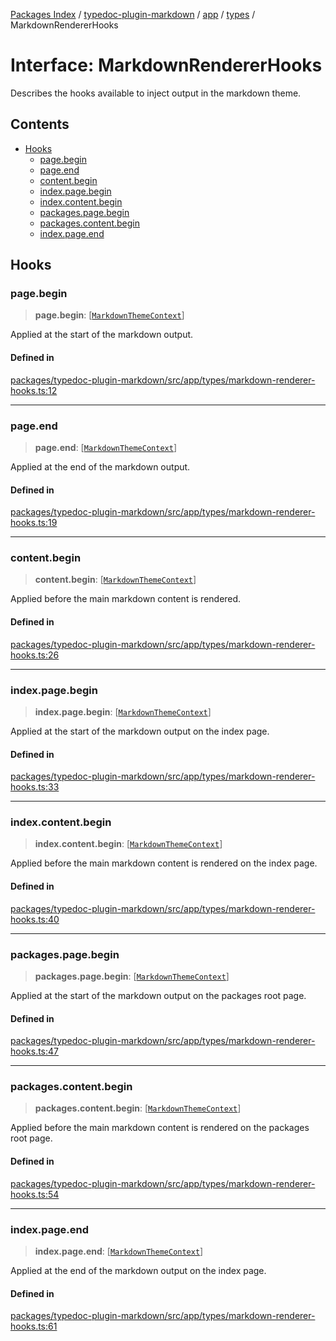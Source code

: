 [Packages Index](../../../../../README.md) / [typedoc-plugin-markdown](../../../../README.md) / [app](../../../README.md) / [types](../README.md) / MarkdownRendererHooks

# Interface: MarkdownRendererHooks

Describes the hooks available to inject output in the markdown theme.

## Contents

* [Hooks](#hooks)
  * [page.begin](#pagebegin)
  * [page.end](#pageend)
  * [content.begin](#contentbegin)
  * [index.page.begin](#indexpagebegin)
  * [index.content.begin](#indexcontentbegin)
  * [packages.page.begin](#packagespagebegin)
  * [packages.content.begin](#packagescontentbegin)
  * [index.page.end](#indexpageend)

## Hooks

### page.begin

> **page.begin**: \[[`MarkdownThemeContext`](../../../../theme/classes/MarkdownThemeContext.md)]

Applied at the start of the markdown output.

#### Defined in

[packages/typedoc-plugin-markdown/src/app/types/markdown-renderer-hooks.ts:12](https://github.com/typedoc2md/typedoc-plugin-markdown/blob/6040ac7ed52761100f65c71074bb38fe47f3aa71/packages/typedoc-plugin-markdown/src/app/types/markdown-renderer-hooks.ts#L12)

***

### page.end

> **page.end**: \[[`MarkdownThemeContext`](../../../../theme/classes/MarkdownThemeContext.md)]

Applied at the end of the markdown output.

#### Defined in

[packages/typedoc-plugin-markdown/src/app/types/markdown-renderer-hooks.ts:19](https://github.com/typedoc2md/typedoc-plugin-markdown/blob/6040ac7ed52761100f65c71074bb38fe47f3aa71/packages/typedoc-plugin-markdown/src/app/types/markdown-renderer-hooks.ts#L19)

***

### content.begin

> **content.begin**: \[[`MarkdownThemeContext`](../../../../theme/classes/MarkdownThemeContext.md)]

Applied before the main markdown content is rendered.

#### Defined in

[packages/typedoc-plugin-markdown/src/app/types/markdown-renderer-hooks.ts:26](https://github.com/typedoc2md/typedoc-plugin-markdown/blob/6040ac7ed52761100f65c71074bb38fe47f3aa71/packages/typedoc-plugin-markdown/src/app/types/markdown-renderer-hooks.ts#L26)

***

### index.page.begin

> **index.page.begin**: \[[`MarkdownThemeContext`](../../../../theme/classes/MarkdownThemeContext.md)]

Applied at the start of the markdown output on the index page.

#### Defined in

[packages/typedoc-plugin-markdown/src/app/types/markdown-renderer-hooks.ts:33](https://github.com/typedoc2md/typedoc-plugin-markdown/blob/6040ac7ed52761100f65c71074bb38fe47f3aa71/packages/typedoc-plugin-markdown/src/app/types/markdown-renderer-hooks.ts#L33)

***

### index.content.begin

> **index.content.begin**: \[[`MarkdownThemeContext`](../../../../theme/classes/MarkdownThemeContext.md)]

Applied before the main markdown content is rendered on the index page.

#### Defined in

[packages/typedoc-plugin-markdown/src/app/types/markdown-renderer-hooks.ts:40](https://github.com/typedoc2md/typedoc-plugin-markdown/blob/6040ac7ed52761100f65c71074bb38fe47f3aa71/packages/typedoc-plugin-markdown/src/app/types/markdown-renderer-hooks.ts#L40)

***

### packages.page.begin

> **packages.page.begin**: \[[`MarkdownThemeContext`](../../../../theme/classes/MarkdownThemeContext.md)]

Applied at the start of the markdown output on the packages root page.

#### Defined in

[packages/typedoc-plugin-markdown/src/app/types/markdown-renderer-hooks.ts:47](https://github.com/typedoc2md/typedoc-plugin-markdown/blob/6040ac7ed52761100f65c71074bb38fe47f3aa71/packages/typedoc-plugin-markdown/src/app/types/markdown-renderer-hooks.ts#L47)

***

### packages.content.begin

> **packages.content.begin**: \[[`MarkdownThemeContext`](../../../../theme/classes/MarkdownThemeContext.md)]

Applied before the main markdown content is rendered on the packages root page.

#### Defined in

[packages/typedoc-plugin-markdown/src/app/types/markdown-renderer-hooks.ts:54](https://github.com/typedoc2md/typedoc-plugin-markdown/blob/6040ac7ed52761100f65c71074bb38fe47f3aa71/packages/typedoc-plugin-markdown/src/app/types/markdown-renderer-hooks.ts#L54)

***

### index.page.end

> **index.page.end**: \[[`MarkdownThemeContext`](../../../../theme/classes/MarkdownThemeContext.md)]

Applied at the end of the markdown output on the index page.

#### Defined in

[packages/typedoc-plugin-markdown/src/app/types/markdown-renderer-hooks.ts:61](https://github.com/typedoc2md/typedoc-plugin-markdown/blob/6040ac7ed52761100f65c71074bb38fe47f3aa71/packages/typedoc-plugin-markdown/src/app/types/markdown-renderer-hooks.ts#L61)
